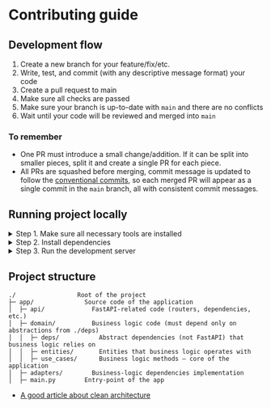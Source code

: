 # Contributing guide


## Development flow

1. Create a new branch for your feature/fix/etc.
2. Write, test, and commit (with any descriptive message format) your code
3. Create a pull request to main
4. Make sure all checks are passed
5. Make sure your branch is up-to-date with `main` and there are no conflicts
6. Wait until your code will be reviewed and merged into `main`


### To remember

- One PR must introduce a small change/addition. If it can be split into smaller
  pieces, split it and create a single PR for each piece.
- All PRs are squashed before merging, commit message is updated to follow the
  [conventional commits](https://www.conventionalcommits.org/en/v1.0.0/), so 
  each merged PR will appear as a single commit in the `main` branch, all with
  consistent commit messages.


## Running project locally

<details>
<summary>Step 1. Make sure all necessary tools are installed</summary>

- [Python 3.11+](https://www.python.org/)
- [Poetry](https://python-poetry.org/)

</details>

<details>
<summary>Step 2. Install dependencies</summary>

```shell
poetry install
```

</details>

<details>
<summary>Step 3. Run the development server</summary>

```shell
poetry run uvicorn app.main:app --reload
```

</details>

## Project structure

```text
./                 Root of the project
├─ app/              Source code of the application
│  ├─ api/             FastAPI-related code (routers, dependencies, etc.)
│  ├─ domain/          Business logic code (must depend only on abstractions from ./deps)
│  │  ├─ deps/           Abstract dependencies (not FastAPI) that business logic relies on
│  │  ├─ entities/       Entities that business logic operates with
│  │  ├─ use_cases/      Business logic methods — core of the application
│  ├─ adapters/        Business-logic dependencies implementation
│  ├─ main.py        Entry-point of the app
```

- [A good article about clean architecture](https://medium.com/codex/clean-architecture-for-dummies-df6561d42c94)
